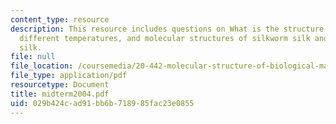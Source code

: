 ```yaml
---
content_type: resource
description: This resource includes questions on What is the structure of water in
  different temperatures, and molecular structures of silkworm silk and the spider
  silk.
file: null
file_location: /coursemedia/20-442-molecular-structure-of-biological-materials-be-442-fall-2005/029b424cad91bb6b718985fac23e0855_midterm2004.pdf
file_type: application/pdf
resourcetype: Document
title: midterm2004.pdf
uid: 029b424c-ad91-bb6b-7189-85fac23e0855
---
```

